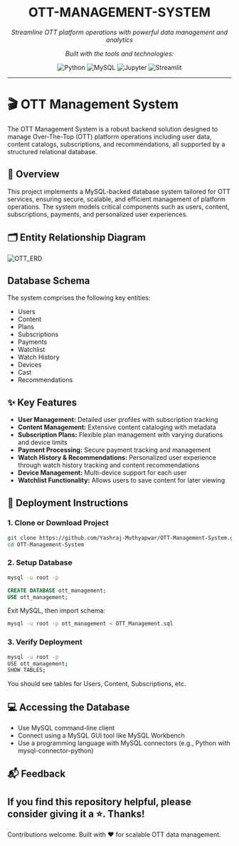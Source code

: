 <h1 align="center">OTT-MANAGEMENT-SYSTEM</h1>

<p align="center"><i>Streamline OTT platform operations with powerful data management and analytics</i></p>

<p align="center"><i>Built with the tools and technologies:</i></p>

<p align="center">
  <img src="https://img.shields.io/badge/Python-3776AB?logo=python&logoColor=white" alt="Python">
  <img src="https://img.shields.io/badge/MySQL-4479A1?logo=mysql&logoColor=white" alt="MySQL">
  <img src="https://img.shields.io/badge/Jupyter-F37626?logo=jupyter&logoColor=white" alt="Jupyter">
  <img src="https://img.shields.io/badge/Streamlit-FF4B4B?logo=streamlit&logoColor=white" alt="Streamlit">
</p>

---

# 🎬 OTT Management System

The OTT Management System is a robust backend solution designed to manage Over-The-Top (OTT) platform operations including user data, content catalogs, subscriptions, and recommendations, all supported by a structured relational database.

## 📖 Overview

This project implements a MySQL-backed database system tailored for OTT services, ensuring secure, scalable, and efficient management of platform operations. The system models critical components such as users, content, subscriptions, payments, and personalized user experiences.

## 🗂 Entity Relationship Diagram
![OTT_ERD](https://github.com/Yashraj-Muthyapwar/OTT-Management-System/assets/76719689/7984f1b7-3951-49ba-86ab-6c6039964983)
## Database Schema
The system comprises the following key entities:
- Users
- Content
- Plans
- Subscriptions
- Payments
- Watchlist
- Watch History
- Devices
- Cast
- Recommendations

## ✨ Key Features
- **User Management:** Detailed user profiles with subscription tracking
- **Content Management:** Extensive content cataloging with metadata
- **Subscription Plans:** Flexible plan management with varying durations and device limits
- **Payment Processing:** Secure payment tracking and management
- **Watch History & Recommendations:** Personalized user experience through watch history tracking and content recommendations
- **Device Management:** Multi-device support for each user
- **Watchlist Functionality:** Allows users to save content for later viewing

## 🚀 Deployment Instructions
### 1. Clone or Download Project
   ```bash
git clone https://github.com/Yashraj-Muthyapwar/OTT-Management-System.git
cd OTT-Management-System
```
     
### 2. Setup Database
```bash
mysql -u root -p
```
```sql
CREATE DATABASE ott_management;
USE ott_management;
```
Exit MySQL, then import schema:
```bash
mysql -u root -p ott_management < OTT_Management.sql
```

### 3. Verify Deployment
```bash
mysql -u root -p
USE ott_management;
SHOW TABLES;
```
You should see tables for Users, Content, Subscriptions, etc.
     
## 💻 Accessing the Database
- Use MySQL command-line client
- Connect using a MySQL GUI tool like MySQL Workbench
- Use a programming language with MySQL connectors (e.g., Python with mysql-connector-python)
  
## 📬 Feedback
If you find this repository helpful, please consider giving it a ⭐. Thanks!
---
Contributions welcome. Built with ❤️ for scalable OTT data management.
